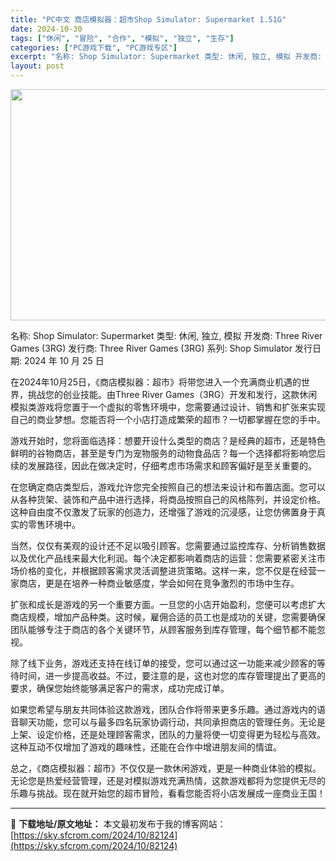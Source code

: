 ```yaml
---
title: "PC中文 商店模拟器：超市Shop Simulator: Supermarket 1.51G"
date: 2024-10-30
tags: ["休闲", "冒险", "合作", "模拟", "独立", "生存"]
categories: ["PC游戏下载", "PC游戏专区"]
excerpt: "名称: Shop Simulator: Supermarket 类型: 休闲, 独立, 模拟 开发商: Three River Games (3RG) 发行商: Three River Games (3RG) 系列: Shop Simulator 发行日期: 2024 年 10 月 25 日 在20&hellip;"
layout: post
---
```


<img class="aligncenter size-full wp-image-82125" src="https://sky.sfcrom.com/wp-content/uploads/2024/10/2024103008341362.webp" alt="" width="660" height="370" />

名称: Shop Simulator: Supermarket
类型: 休闲, 独立, 模拟
开发商: Three River Games (3RG)
发行商: Three River Games (3RG)
系列: Shop Simulator
发行日期: 2024 年 10 月 25 日

在2024年10月25日，《商店模拟器：超市》将带您进入一个充满商业机遇的世界，挑战您的创业技能。由Three River Games（3RG）开发和发行，这款休闲模拟类游戏将您置于一个虚拟的零售环境中，您需要通过设计、销售和扩张来实现自己的商业梦想。您能否将一个小店打造成繁荣的超市？一切都掌握在您的手中。

游戏开始时，您将面临选择：想要开设什么类型的商店？是经典的超市，还是特色鲜明的谷物商店，甚至是专门为宠物服务的动物食品店？每一个选择都将影响您后续的发展路径，因此在做决定时，仔细考虑市场需求和顾客偏好是至关重要的。

在您确定商店类型后，游戏允许您完全按照自己的想法来设计和布置店面。您可以从各种货架、装饰和产品中进行选择，将商品按照自己的风格陈列，并设定价格。这种自由度不仅激发了玩家的创造力，还增强了游戏的沉浸感，让您仿佛置身于真实的零售环境中。

当然，仅仅有美观的设计还不足以吸引顾客。您需要通过监控库存、分析销售数据以及优化产品线来最大化利润。每个决定都影响着商店的运营：您需要紧密关注市场价格的变化，并根据顾客需求灵活调整进货策略。这样一来，您不仅是在经营一家商店，更是在培养一种商业敏感度，学会如何在竞争激烈的市场中生存。

扩张和成长是游戏的另一个重要方面。一旦您的小店开始盈利，您便可以考虑扩大商店规模，增加产品种类。这时候，雇佣合适的员工也是成功的关键，您需要确保团队能够专注于商店的各个关键环节，从顾客服务到库存管理，每个细节都不能忽视。

除了线下业务，游戏还支持在线订单的接受，您可以通过这一功能来减少顾客的等待时间，进一步提高收益。不过，要注意的是，这也对您的库存管理提出了更高的要求，确保您始终能够满足客户的需求，成功完成订单。

如果您希望与朋友共同体验这款游戏，团队合作将带来更多乐趣。通过游戏内的语音聊天功能，您可以与最多四名玩家协调行动，共同承担商店的管理任务。无论是上架、设定价格，还是处理顾客需求，团队的力量将使一切变得更为轻松与高效。这种互动不仅增加了游戏的趣味性，还能在合作中增进朋友间的情谊。

总之，《商店模拟器：超市》不仅仅是一款休闲游戏，更是一种商业体验的模拟。无论您是热爱经营管理，还是对模拟游戏充满热情，这款游戏都将为您提供无尽的乐趣与挑战。现在就开始您的超市冒险，看看您能否将小店发展成一座商业王国！

---
📖 **下载地址/原文地址：** 本文最初发布于我的博客网站：[https://sky.sfcrom.com/2024/10/82124](https://sky.sfcrom.com/2024/10/82124)
